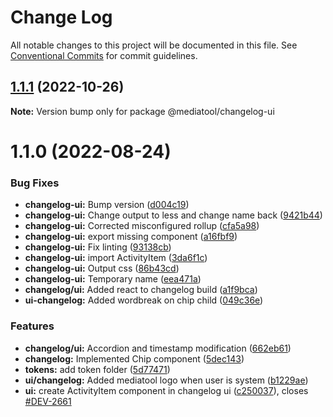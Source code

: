 # Change Log

All notable changes to this project will be documented in this file.
See [Conventional Commits](https://conventionalcommits.org) for commit guidelines.

## [1.1.1](https://github.com/mediatool/mediatool/compare/@mediatool/changelog-ui@1.1.0...@mediatool/changelog-ui@1.1.1) (2022-10-26)

**Note:** Version bump only for package @mediatool/changelog-ui





# 1.1.0 (2022-08-24)


### Bug Fixes

* **changelog-ui:** Bump version ([d004c19](https://github.com/mediatool/mediatool/commit/d004c193254bd217aee3fee24744f0fb635249b0))
* **changelog-ui:** Change output to less and change name back ([9421b44](https://github.com/mediatool/mediatool/commit/9421b44076e7110d8c4ac057fdbbf08a9a7b8d2e))
* **changelog-ui:** Corrected misconfigured rollup ([cfa5a98](https://github.com/mediatool/mediatool/commit/cfa5a9895916c78dc3c24c74300c148c1e343926))
* **changelog-ui:** export missing component ([a16fbf9](https://github.com/mediatool/mediatool/commit/a16fbf973a057b4bb6b4d42f752c299e0bdb69a3))
* **changelog-ui:** Fix linting ([93138cb](https://github.com/mediatool/mediatool/commit/93138cb508ff4b4acc937faffae89e82a964a815))
* **changelog-ui:** import ActivityItem ([3da6f1c](https://github.com/mediatool/mediatool/commit/3da6f1c975e9f5fd00f3fe1b26756c3c4072d251))
* **changelog-ui:** Output css ([86b43cd](https://github.com/mediatool/mediatool/commit/86b43cdf7ad0ba5fa9d60ed6840f8c6b0a231138))
* **changelog-ui:** Temporary name ([eea471a](https://github.com/mediatool/mediatool/commit/eea471ae9960391e544ef9fd5ee620425f56219f))
* **changelog/ui:** Added react to changelog build ([a1f9bca](https://github.com/mediatool/mediatool/commit/a1f9bca3cdc7d8fdedc3d4642589ec23a93fab26))
* **ui-changelog:** Added wordbreak on chip child ([049c36e](https://github.com/mediatool/mediatool/commit/049c36e1bac3c335a1ed484fe964ecfc8a20925d))


### Features

* **changelog/ui:** Accordion and timestamp modification ([662eb61](https://github.com/mediatool/mediatool/commit/662eb6197f0771535f7d189ad0c2bd3a051d2257))
* **changelog:** Implemented Chip component ([5dec143](https://github.com/mediatool/mediatool/commit/5dec1439372961a8f5adcb43548d1f8a8ef9dd5b))
* **tokens:** add token folder ([5d77471](https://github.com/mediatool/mediatool/commit/5d77471de618455093c5bab46f1b0c9aae2dc7dd))
* **ui/changelog:** Added mediatool logo when user is system ([b1229ae](https://github.com/mediatool/mediatool/commit/b1229aec43e1e722e593c772243bfc449e4c3f77))
* **ui:** create ActivityItem component in changelog ui ([c250037](https://github.com/mediatool/mediatool/commit/c2500377ba1ff08932981b725ddcf60c782e3e1c)), closes [#DEV-2661](https://github.com/mediatool/mediatool/issues/DEV-2661)
